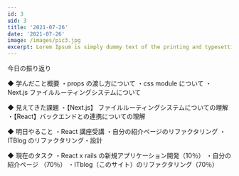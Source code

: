 ```yaml
---
id: 3
uid: 3
title: '2021-07-26'
date: '2021-07-26'
image: /images/pic3.jpg
excerpt: Lorem Ipsum is simply dummy text of the printing and typesetting industry.
---
```


今日の振り返り

◆ 学んだこと概要
・props の渡し方について
・css module について
・Next.js ファイルルーティングシステムについて

◆ 見えてきた課題
・【Next.js】 ファイルルーティングシステムについての理解
・【React】バックエンドとの連携についての理解

◆ 明日やること
・React 講座受講
・自分の紹介ページのリファクタリング
・ITBlog のリファクタリング・設計

◆ 現在のタスク
・React x rails の新規アプリケーション開発（10％）
・自分の紹介ページ （70％）
・ITblog（このサイト）のリファクタリング（70％）
